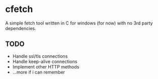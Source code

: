 # cfetch

A simple fetch tool written in C for windows (for now) with no 3rd party dependencies.

## TODO
- Handle ssl/tls connections
- Handle keep-alive connections
- Implement other HTTP methods
- ...more if i can remember
